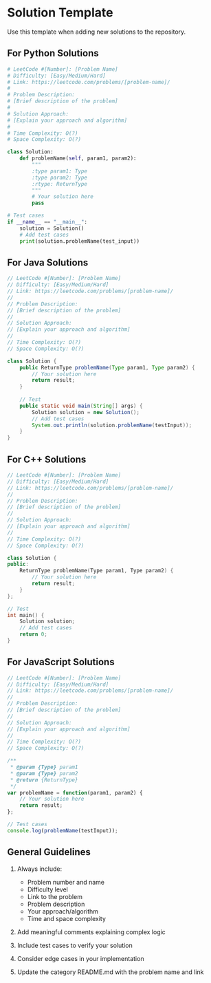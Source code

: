 # Solution Template

Use this template when adding new solutions to the repository.

## For Python Solutions

```python
# LeetCode #[Number]: [Problem Name]
# Difficulty: [Easy/Medium/Hard]
# Link: https://leetcode.com/problems/[problem-name]/
#
# Problem Description:
# [Brief description of the problem]
#
# Solution Approach:
# [Explain your approach and algorithm]
#
# Time Complexity: O(?)
# Space Complexity: O(?)

class Solution:
    def problemName(self, param1, param2):
        """
        :type param1: Type
        :type param2: Type
        :rtype: ReturnType
        """
        # Your solution here
        pass

# Test cases
if __name__ == "__main__":
    solution = Solution()
    # Add test cases
    print(solution.problemName(test_input))
```

## For Java Solutions

```java
// LeetCode #[Number]: [Problem Name]
// Difficulty: [Easy/Medium/Hard]
// Link: https://leetcode.com/problems/[problem-name]/
//
// Problem Description:
// [Brief description of the problem]
//
// Solution Approach:
// [Explain your approach and algorithm]
//
// Time Complexity: O(?)
// Space Complexity: O(?)

class Solution {
    public ReturnType problemName(Type param1, Type param2) {
        // Your solution here
        return result;
    }
    
    // Test
    public static void main(String[] args) {
        Solution solution = new Solution();
        // Add test cases
        System.out.println(solution.problemName(testInput));
    }
}
```

## For C++ Solutions

```cpp
// LeetCode #[Number]: [Problem Name]
// Difficulty: [Easy/Medium/Hard]
// Link: https://leetcode.com/problems/[problem-name]/
//
// Problem Description:
// [Brief description of the problem]
//
// Solution Approach:
// [Explain your approach and algorithm]
//
// Time Complexity: O(?)
// Space Complexity: O(?)

class Solution {
public:
    ReturnType problemName(Type param1, Type param2) {
        // Your solution here
        return result;
    }
};

// Test
int main() {
    Solution solution;
    // Add test cases
    return 0;
}
```

## For JavaScript Solutions

```javascript
// LeetCode #[Number]: [Problem Name]
// Difficulty: [Easy/Medium/Hard]
// Link: https://leetcode.com/problems/[problem-name]/
//
// Problem Description:
// [Brief description of the problem]
//
// Solution Approach:
// [Explain your approach and algorithm]
//
// Time Complexity: O(?)
// Space Complexity: O(?)

/**
 * @param {Type} param1
 * @param {Type} param2
 * @return {ReturnType}
 */
var problemName = function(param1, param2) {
    // Your solution here
    return result;
};

// Test cases
console.log(problemName(testInput));
```

## General Guidelines

1. Always include:
   - Problem number and name
   - Difficulty level
   - Link to the problem
   - Problem description
   - Your approach/algorithm
   - Time and space complexity

2. Add meaningful comments explaining complex logic

3. Include test cases to verify your solution

4. Consider edge cases in your implementation

5. Update the category README.md with the problem name and link
